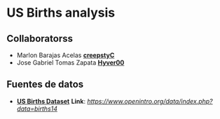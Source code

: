 # US Births analysis

## Collaboratorss
+ Marlon Barajas Acelas [**creepstyC**](https://github.com/creepstyC)
+ Jose Gabriel Tomas Zapata [**Hyver00**](https://github.com/Hyver00)

## Fuentes de datos
+ [**US Births Dataset**](https://www.openintro.org/data/index.php?data=births14)
**Link**: *https://www.openintro.org/data/index.php?data=births14*